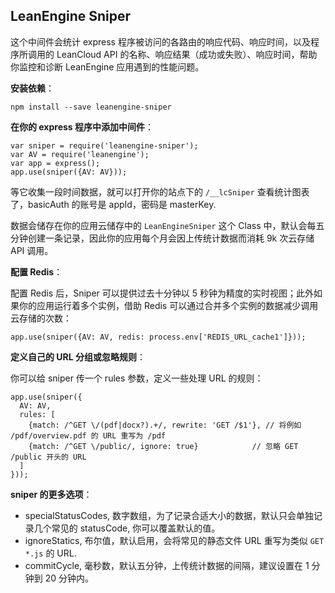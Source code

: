 ## LeanEngine Sniper

这个中间件会统计 express 程序被访问的各路由的响应代码、响应时间，以及程序所调用的 LeanCloud API 的名称、响应结果（成功或失败）、响应时间，帮助你监控和诊断 LeanEngine 应用遇到的性能问题。

**安装依赖**：

    npm install --save leanengine-sniper

**在你的 express 程序中添加中间件**：

    var sniper = require('leanengine-sniper');
    var AV = require('leanengine');
    var app = express();
    app.use(sniper({AV: AV}));

等它收集一段时间数据，就可以打开你的站点下的 `/__lcSniper` 查看统计图表了，basicAuth 的账号是 appId，密码是 masterKey.

数据会储存在你的应用云储存中的 `LeanEngineSniper` 这个 Class 中，默认会每五分钟创建一条记录，因此你的应用每个月会因上传统计数据而消耗 9k 次云存储 API 调用。

**配置 Redis**：

配置 Redis 后，Sniper 可以提供过去十分钟以 5 秒钟为精度的实时视图；此外如果你的应用运行着多个实例，借助 Redis 可以通过合并多个实例的数据减少调用云存储的次数：

    app.use(sniper({AV: AV, redis: process.env['REDIS_URL_cache1']}));

**定义自己的 URL 分组或忽略规则**：

你可以给 sniper 传一个 rules 参数，定义一些处理 URL 的规则：

    app.use(sniper({
      AV: AV,
      rules: [
        {match: /^GET \/(pdf|docx?).+/, rewrite: 'GET /$1'}, // 将例如 /pdf/overview.pdf 的 URL 重写为 /pdf
        {match: /^GET \/public/, ignore: true}            // 忽略 GET /public 开头的 URL
      ]
    }));

**sniper 的更多选项**：

* specialStatusCodes, 数字数组，为了记录合适大小的数据，默认只会单独记录几个常见的 statusCode, 你可以覆盖默认的值。
* ignoreStatics, 布尔值，默认启用，会将常见的静态文件 URL 重写为类似 `GET *.js` 的 URL.
* commitCycle, 毫秒数，默认五分钟，上传统计数据的间隔，建议设置在 1 分钟到 20 分钟内。
